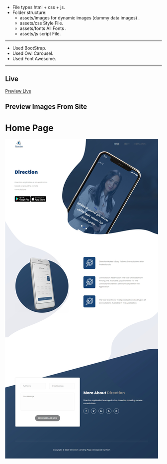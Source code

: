 
- File types  html + css + js.
- Folder structure:
  - assets/images for dynamic images (dummy data images) .
  - assets/css Style File.
  - assets/fonts All Fonts .
  - assets/js script File.

---
- Used BootStrap.
- Used Owl Carousel.
- Used Font Awesome.
---
## Live

[Preview Live](https://elmadd.com/)


## Preview Images From Site

# Home Page

![Home Page](assets/images/screen_one.png)
